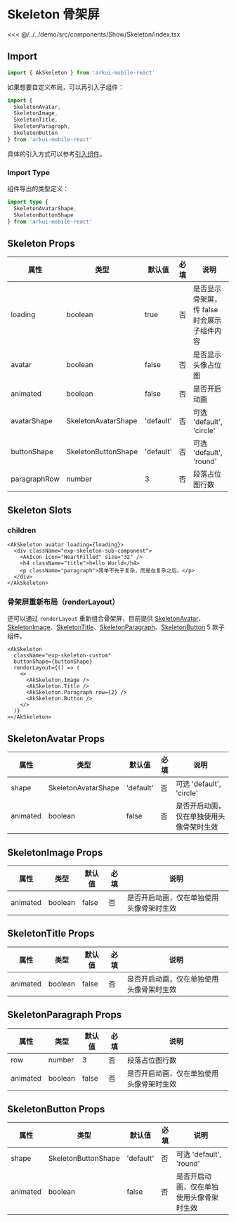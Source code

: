 # Skeleton 骨架屏

<CodeDemo name="Skeleton">

<<< @/../../demo/src/components/Show/Skeleton/index.tsx

</CodeDemo>

## Import

```js
import { AkSkeleton } from 'arkui-mobile-react'
```

如果想要自定义布局，可以再引入子组件：

```js
import {
  SkeletonAvatar,
  SkeletonImage,
  SkeletonTitle,
  SkeletonParagraph,
  SkeletonButton
} from 'arkui-mobile-react'
```

具体的引入方式可以参考[引入组件](../guide/import.md)。

### Import Type

组件导出的类型定义：

```ts
import type {
  SkeletonAvatarShape,
  SkeletonButtonShape
} from 'arkui-mobile-react'
```

## Skeleton Props

| 属性         | 类型                | 默认值    | 必填 | 说明                                        |
| ------------ | ------------------- | --------- | ---- | ------------------------------------------- |
| loading      | boolean             | true      | 否   | 是否显示骨架屏，传 false 时会展示子组件内容 |
| avatar       | boolean             | false     | 否   | 是否显示头像占位图                          |
| animated     | boolean             | false     | 否   | 是否开启动画                                |
| avatarShape  | SkeletonAvatarShape | 'default' | 否   | 可选 'default', 'circle'                    |
| buttonShape  | SkeletonButtonShape | 'default' | 否   | 可选 'default', 'round'                     |
| paragraphRow | number              | 3         | 否   | 段落占位图行数                              |

## Skeleton Slots

### children

```tsx
<AkSkeleton avatar loading={loading}>
  <div className="exp-skeleton-sub-component">
    <AkIcon icon="HeartFilled" size="32" />
    <h4 className="title">hello World</h4>
    <p className="paragraph">简单不先于复杂，而是在复杂之后。</p>
  </div>
</AkSkeleton>
```

### 骨架屏重新布局（renderLayout）

还可以通过 `renderLayout` 重新组合骨架屏，目前提供 [SkeletonAvatar](./Skeleton.md#skeletonavatar-props)、[SkeletonImage](./Skeleton.md#skeletonimage-props)、[SkeletonTitle](./Skeleton.md#skeletontitle-props)、[SkeletonParagraph](./Skeleton.md#skeletonparagraph-props)、[SkeletonButton](./Skeleton.md#skeletonbutton-props) 5 款子组件。

```tsx
<AkSkeleton
  className="exp-skeleton-custom"
  buttonShape={buttonShape}
  renderLayout={() => (
    <>
      <AkSkeleton.Image />
      <AkSkeleton.Title />
      <AkSkeleton.Paragraph row={2} />
      <AkSkeleton.Button />
    </>
  )}
></AkSkeleton>
```

## SkeletonAvatar Props

| 属性     | 类型                | 默认值    | 必填 | 说明                                     |
| -------- | ------------------- | --------- | ---- | ---------------------------------------- |
| shape    | SkeletonAvatarShape | 'default' | 否   | 可选 'default', 'circle'                 |
| animated | boolean             | false     | 否   | 是否开启动画，仅在单独使用头像骨架时生效 |

## SkeletonImage Props

| 属性     | 类型    | 默认值 | 必填 | 说明                                     |
| -------- | ------- | ------ | ---- | ---------------------------------------- |
| animated | boolean | false  | 否   | 是否开启动画，仅在单独使用头像骨架时生效 |

## SkeletonTitle Props

| 属性     | 类型    | 默认值 | 必填 | 说明                                     |
| -------- | ------- | ------ | ---- | ---------------------------------------- |
| animated | boolean | false  | 否   | 是否开启动画，仅在单独使用头像骨架时生效 |

## SkeletonParagraph Props

| 属性     | 类型    | 默认值 | 必填 | 说明                                     |
| -------- | ------- | ------ | ---- | ---------------------------------------- |
| row      | number  | 3      | 否   | 段落占位图行数                           |
| animated | boolean | false  | 否   | 是否开启动画，仅在单独使用头像骨架时生效 |

## SkeletonButton Props

| 属性     | 类型                | 默认值    | 必填 | 说明                                     |
| -------- | ------------------- | --------- | ---- | ---------------------------------------- |
| shape    | SkeletonButtonShape | 'default' | 否   | 可选 'default', 'round'                  |
| animated | boolean             | false     | 否   | 是否开启动画，仅在单独使用头像骨架时生效 |
